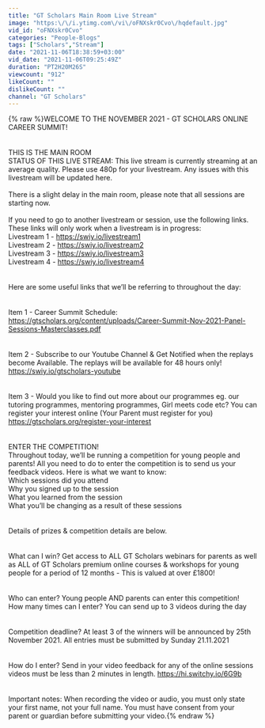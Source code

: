 ```yaml
---
title: "GT Scholars Main Room Live Stream"
image: "https:\/\/i.ytimg.com\/vi\/oFNXskr0Cvo\/hqdefault.jpg"
vid_id: "oFNXskr0Cvo"
categories: "People-Blogs"
tags: ["Scholars","Stream"]
date: "2021-11-06T18:38:59+03:00"
vid_date: "2021-11-06T09:25:49Z"
duration: "PT2H20M26S"
viewcount: "912"
likeCount: ""
dislikeCount: ""
channel: "GT Scholars"
---
```

{% raw %}WELCOME TO THE NOVEMBER 2021 - GT SCHOLARS ONLINE CAREER SUMMIT! <br /><br /><br />THIS IS THE MAIN ROOM <br />STATUS OF THIS LIVE STREAM: This live stream is currently streaming at an average quality. Please use 480p for your livestream. Any issues with this livestream will be updated here.<br /><br />There is a slight delay in the main room, please note that all sessions are starting now.<br /><br />If you need to go to another livestream or session, use the following links. These links will only work when a livestream is in progress:<br />Livestream 1  - <a rel="nofollow" target="blank" href="https://swiy.io/livestream1">https://swiy.io/livestream1</a> <br />Livestream 2 - <a rel="nofollow" target="blank" href="https://swiy.io/livestream2">https://swiy.io/livestream2</a> <br />Livestream 3 - <a rel="nofollow" target="blank" href="https://swiy.io/livestream3">https://swiy.io/livestream3</a> <br />Livestream 4 - <a rel="nofollow" target="blank" href="https://swiy.io/livestream4">https://swiy.io/livestream4</a> <br /><br /><br />Here are some useful links that we’ll be referring to throughout the day:<br /><br /><br />Item 1 - Career Summit Schedule: <a rel="nofollow" target="blank" href="https://gtscholars.org/content/uploads/Career-Summit-Nov-2021-Panel-Sessions-Masterclasses.pdf">https://gtscholars.org/content/uploads/Career-Summit-Nov-2021-Panel-Sessions-Masterclasses.pdf</a> <br /><br /><br />Item 2 - Subscribe to our Youtube Channel &amp; Get Notified when the replays become Available. The replays will be available for 48 hours only! <a rel="nofollow" target="blank" href="https://swiy.io/gtscholars-youtube">https://swiy.io/gtscholars-youtube</a><br /><br /><br />Item 3 - Would you like to find out more about our programmes eg. our tutoring programmes, mentoring programmes, Girl meets code etc? You can register your interest online (Your Parent must register for you) <a rel="nofollow" target="blank" href="https://gtscholars.org/register-your-interest">https://gtscholars.org/register-your-interest</a><br /><br /><br />ENTER THE COMPETITION!<br />Throughout today, we’ll be running a competition for young people and parents! All you need to do to enter the competition is to send us your feedback videos. Here is what we want to know:<br />Which sessions did you attend<br />Why you signed up to the session<br />What you learned from the session<br />What you’ll be changing as a result of these sessions<br /><br /><br />Details of prizes &amp; competition details are below.<br /><br /><br />What can I win? Get access to ALL GT Scholars webinars for parents as well as ALL of GT Scholars premium online courses &amp; workshops for young people for a period of 12 months - This is valued at over £1800!<br /><br /><br />Who can enter? Young people AND parents can enter this competition!<br />How many times can I enter? You can send up to 3 videos during the day<br /><br /><br />Competition deadline? At least 3 of the winners will be announced by 25th November 2021. All entries must be submitted by Sunday 21.11.2021<br /><br /><br />How do I enter? Send in your video feedback for any of the online sessions videos must be less than 2 minutes in length. <a rel="nofollow" target="blank" href="https://hi.switchy.io/6G9b">https://hi.switchy.io/6G9b</a> <br /><br /><br />Important notes: When recording the video or audio, you must only state your first name, not your full name. You must have consent from your parent or guardian before submitting your video.{% endraw %}
